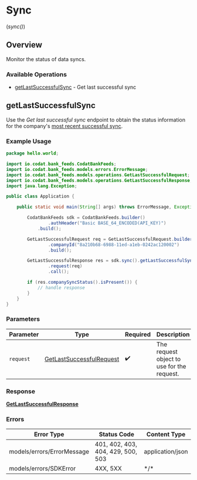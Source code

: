 # Sync
(*sync()*)

## Overview

Monitor the status of data syncs.

### Available Operations

* [getLastSuccessfulSync](#getlastsuccessfulsync) - Get last successful sync

## getLastSuccessfulSync

Use the _Get last successful sync_ endpoint to obtain the status information for the company's [most recent successful sync](https://docs.codat.io/bank-feeds-api#/schemas/CompanySyncStatus). 

### Example Usage

```java
package hello.world;

import io.codat.bank_feeds.CodatBankFeeds;
import io.codat.bank_feeds.models.errors.ErrorMessage;
import io.codat.bank_feeds.models.operations.GetLastSuccessfulRequest;
import io.codat.bank_feeds.models.operations.GetLastSuccessfulResponse;
import java.lang.Exception;

public class Application {

    public static void main(String[] args) throws ErrorMessage, Exception {

        CodatBankFeeds sdk = CodatBankFeeds.builder()
                .authHeader("Basic BASE_64_ENCODED(API_KEY)")
            .build();

        GetLastSuccessfulRequest req = GetLastSuccessfulRequest.builder()
                .companyId("8a210b68-6988-11ed-a1eb-0242ac120002")
                .build();

        GetLastSuccessfulResponse res = sdk.sync().getLastSuccessfulSync()
                .request(req)
                .call();

        if (res.companySyncStatus().isPresent()) {
            // handle response
        }
    }
}
```

### Parameters

| Parameter                                                                       | Type                                                                            | Required                                                                        | Description                                                                     |
| ------------------------------------------------------------------------------- | ------------------------------------------------------------------------------- | ------------------------------------------------------------------------------- | ------------------------------------------------------------------------------- |
| `request`                                                                       | [GetLastSuccessfulRequest](../../models/operations/GetLastSuccessfulRequest.md) | :heavy_check_mark:                                                              | The request object to use for the request.                                      |

### Response

**[GetLastSuccessfulResponse](../../models/operations/GetLastSuccessfulResponse.md)**

### Errors

| Error Type                        | Status Code                       | Content Type                      |
| --------------------------------- | --------------------------------- | --------------------------------- |
| models/errors/ErrorMessage        | 401, 402, 403, 404, 429, 500, 503 | application/json                  |
| models/errors/SDKError            | 4XX, 5XX                          | \*/\*                             |